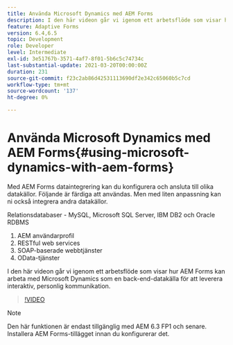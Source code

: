 ```yaml
---
title: Använda Microsoft Dynamics med AEM Forms
description: I den här videon går vi igenom ett arbetsflöde som visar hur AEM Forms kan arbeta med Microsoft Dynamics som en back-end-datakälla för att leverera interaktiv, personlig kommunikation.
feature: Adaptive Forms
version: 6.4,6.5
topic: Development
role: Developer
level: Intermediate
exl-id: 3e51767b-3571-4af7-8f01-5b6c5c74734c
last-substantial-update: 2021-03-20T00:00:00Z
duration: 231
source-git-commit: f23c2ab86d42531113690df2e342c65060b5c7cd
workflow-type: tm+mt
source-wordcount: '137'
ht-degree: 0%

---
```


# Använda Microsoft Dynamics med AEM Forms{#using-microsoft-dynamics-with-aem-forms}

Med AEM Forms dataintegrering kan du konfigurera och ansluta till olika datakällor. Följande är färdiga att användas. Men med liten anpassning kan ni också integrera andra datakällor.

Relationsdatabaser - MySQL, Microsoft SQL Server, IBM DB2 och Oracle RDBMS
1. AEM användarprofil
1. RESTful web services
1. SOAP-baserade webbtjänster
1. OData-tjänster

I den här videon går vi igenom ett arbetsflöde som visar hur AEM Forms kan arbeta med Microsoft Dynamics som en back-end-datakälla för att leverera interaktiv, personlig kommunikation.

>[!VIDEO](https://video.tv.adobe.com/v/20971?quality=12&learn=on)

>[!NOTE]
>
>Den här funktionen är endast tillgänglig med AEM 6.3 FP1 och senare. Installera AEM Forms-tillägget innan du konfigurerar det.
